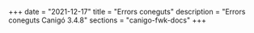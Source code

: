 +++
date        = "2021-12-17"
title       = "Errors coneguts"
description = "Errors coneguts Canigó 3.4.8"
sections    = "canigo-fwk-docs"
+++